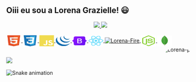 ## Oiii eu sou a Lorena Grazielle! 😃

<div align="center">
  <a href="https://github.com/lorenagrazy">
  <img height="200em" src="https://github-readme-stats.vercel.app/api?username=lorenagrazy&show_icons=true&theme=dracula&include_all_commits=true&count_private=true"/>
  <img height="180em" src="https://github-readme-stats.vercel.app/api/top-langs/?username=lorenagrazy&layout=compact&langs_count=7&theme=dracula"/>

  
 
<div align="left" style="display: inline_block" margin="0" pading="0"><br>
  <img align="center" alt="Lorena-HTML" height="30" width="40" src="https://raw.githubusercontent.com/devicons/devicon/master/icons/html5/html5-original.svg">
  <img align="center" alt="Lorena-CSS" height="30" width="40" src="https://raw.githubusercontent.com/devicons/devicon/master/icons/css3/css3-original.svg">
  <img align="center" alt="Lorena-Js" height="30" width="40" src="https://raw.githubusercontent.com/devicons/devicon/master/icons/javascript/javascript-plain.svg">
  <img align="center" alt="Lorena-Jquery" height="30" width="40" src="https://raw.githubusercontent.com/devicons/devicon/master/icons/jquery/jquery-plain.svg">
  <img align="center" alt="Lorena-Boot" height="30" width="40" src="https://raw.githubusercontent.com/devicons/devicon/master/icons/bootstrap/bootstrap-original.svg">
  <img align="center" alt="Lorena-React" height="30" width="40" src="https://raw.githubusercontent.com/devicons/devicon/master/icons/react/react-original.svg">
  <img align="center" alt="Lorena-Fire" height="30" width="40" src="https://firebase.google.com/static/downloads/brand-guidelines/SVG/logo-logomark.svg">
  <img align="center" alt="Lorena-NodeJs" height="30" width="40" src="https://raw.githubusercontent.com/devicons/devicon/master/icons/nodejs/nodejs-original.svg">
  <img align="center" alt="Lorena-MongoDB" height="30" width="40" src="https://raw.githubusercontent.com/devicons/devicon/master/icons/mongodb/mongodb-original.svg">
  
  <img align="right" alt="Lorena-pic" height="190" style="border-radius:50px;" src="https://i.giphy.com/media/S3PBXqHjKL9GZhK2Yv/giphy.webp">
</div>
  
  ##
    
<div align="left"> 
 
  <a href="https://www.linkedin.com/in/lorena-silva-020721121/" target="_blank"><img src="https://img.shields.io/badge/-LinkedIn-%230077B5?style=for-the-badge&logo=linkedin&logoColor=white" target="_blank"></a> 
 
  ![Snake animation](https://github.com/lorenagrazy/lorenagrazy/blob/output/github-contribution-grid-snake.svg)
